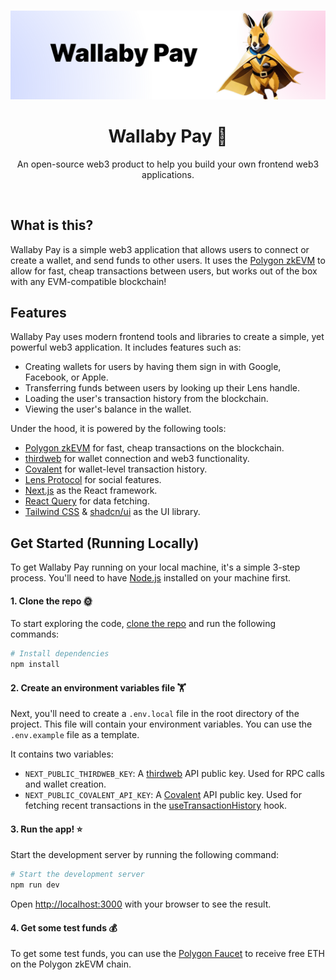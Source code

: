 <p align="center">
    <br />
    <a href="https://thirdweb.com">
        <img src="./public/banner.png" width="1235" alt="Wallaby Pay Banner Image"/></a>
    <br />
</p>

<h1 align="center">Wallaby Pay 🦘</h1>

<p align="center">
   An open-source web3 product to help you build your own frontend web3 applications.
</p>

<br/>

## What is this?

Wallaby Pay is a simple web3 application that allows users to connect or create a wallet, and send funds to other users.
It uses the [Polygon zkEVM](https://polygon.technology/polygon-zkevm) to allow for fast, cheap transactions between users, but works out of the box with any EVM-compatible blockchain!

## Features

Wallaby Pay uses modern frontend tools and libraries to create a simple, yet powerful web3 application. It includes features such as:

- Creating wallets for users by having them sign in with Google, Facebook, or Apple.
- Transferring funds between users by looking up their Lens handle.
- Loading the user's transaction history from the blockchain.
- Viewing the user's balance in the wallet.

Under the hood, it is powered by the following tools:

- [Polygon zkEVM](https://polygon.technology/polygon-zkevm) for fast, cheap transactions on the blockchain.
- [thirdweb](https://thirdweb.com) for wallet connection and web3 functionality.
- [Covalent](https://www.covalenthq.com/) for wallet-level transaction history.
- [Lens Protocol](https://www.lens.xyz/) for social features.
- [Next.js](https://nextjs.org/) as the React framework.
- [React Query](https://tanstack.com/query/v4) for data fetching.
- [Tailwind CSS](https://tailwindcss.com/) & [shadcn/ui](https://ui.shadcn.com/) as the UI library.

## Get Started (Running Locally)

To get Wallaby Pay running on your local machine, it's a simple 3-step process. You'll need to have [Node.js](https://nodejs.org/en/) installed on your machine first.

#### 1. Clone the repo 🌞

To start exploring the code, [clone the repo](https://docs.github.com/en/repositories/creating-and-managing-repositories/cloning-a-repository) and run the following commands:

```bash
# Install dependencies
npm install
```

#### 2. Create an environment variables file 🏋

Next, you'll need to create a `.env.local` file in the root directory of the project. This file will contain your environment variables. You can use the `.env.example` file as a template.

It contains two variables:

- `NEXT_PUBLIC_THIRDWEB_KEY`: A [thirdweb](https://thirdweb.com) API public key. Used for RPC calls and wallet creation.
- `NEXT_PUBLIC_COVALENT_API_KEY`: A [Covalent](https://www.covalenthq.com/) API public key. Used for fetching recent transactions in the [useTransactionHistory](./src/hooks/useTransactionHistory.ts) hook.

#### 3. Run the app! ⭐️

Start the development server by running the following command:

```bash
# Start the development server
npm run dev
```

Open [http://localhost:3000](http://localhost:3000) with your browser to see the result.

#### 4. Get some test funds 💰

To get some test funds, you can use the [Polygon Faucet](https://faucet.polygon.technology/) to receive free ETH on the Polygon zkEVM chain.
